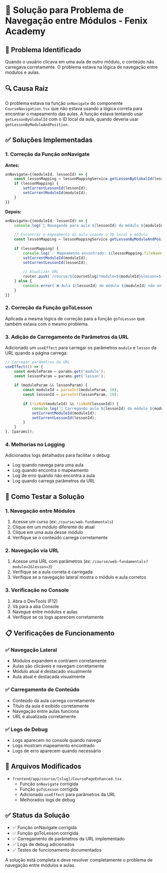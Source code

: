 # 🔧 Solução para Problema de Navegação entre Módulos - Fenix Academy

## 🚨 **Problema Identificado**

Quando o usuário clicava em uma aula de outro módulo, o conteúdo não carregava corretamente. O problema estava na lógica de navegação entre módulos e aulas.

## 🔍 **Causa Raiz**

O problema estava na função `onNavigate` do componente `CourseNavigation.tsx` que não estava usando a lógica correta para encontrar o mapeamento das aulas. A função estava tentando usar `getLessonByGlobalId` com o ID local da aula, quando deveria usar `getLessonByModuleAndPosition`.

## ✅ **Soluções Implementadas**

### **1. Correção da Função onNavigate**

**Antes:**
```typescript
onNavigate={(moduleId, lessonId) => {
    const lessonMapping = lessonMappingService.getLessonByGlobalId(lessonId);
    if (lessonMapping) {
        setCurrentLessonId(lessonId);
        setCurrentModuleId(moduleId);
    }
}}
```

**Depois:**
```typescript
onNavigate={(moduleId, lessonId) => {
    console.log(`🎯 Navegando para aula ${lessonId} do módulo ${moduleId}`);
    
    // Encontrar o mapeamento da aula usando o ID local e módulo
    const lessonMapping = lessonMappingService.getLessonByModuleAndPosition(moduleId, lessonId);
    
    if (lessonMapping) {
        console.log(`✅ Mapeamento encontrado: ${lessonMapping.fileName} (Global ID: ${lessonMapping.globalLessonId})`);
        setCurrentModuleId(moduleId);
        setCurrentLessonId(lessonId);
        
        // Atualizar URL
        router.push(`/course/${courseSlug}?module=${moduleId}&lesson=${lessonId}`);
    } else {
        console.error(`❌ Aula ${lessonId} do módulo ${moduleId} não encontrada no mapeamento`);
    }
}}
```

### **2. Correção da Função goToLesson**

Aplicada a mesma lógica de correção para a função `goToLesson` que também estava com o mesmo problema.

### **3. Adição de Carregamento de Parâmetros da URL**

Adicionado um `useEffect` para carregar os parâmetros `module` e `lesson` da URL quando a página carrega:

```typescript
// Carregar parâmetros da URL
useEffect(() => {
    const moduleParam = params.get('module');
    const lessonParam = params.get('lesson');
    
    if (moduleParam && lessonParam) {
        const moduleId = parseInt(moduleParam, 10);
        const lessonId = parseInt(lessonParam, 10);
        
        if (!isNaN(moduleId) && !isNaN(lessonId)) {
            console.log(`📖 Carregando aula ${lessonId} do módulo ${moduleId} da URL`);
            setCurrentModuleId(moduleId);
            setCurrentLessonId(lessonId);
        }
    }
}, [params]);
```

### **4. Melhorias no Logging**

Adicionados logs detalhados para facilitar o debug:
- Log quando navega para uma aula
- Log quando encontra o mapeamento
- Log de erro quando não encontra a aula
- Log quando carrega parâmetros da URL

## 🚀 **Como Testar a Solução**

### **1. Navegação entre Módulos**
1. Acesse um curso (ex: `/course/web-fundamentals`)
2. Clique em um módulo diferente do atual
3. Clique em uma aula desse módulo
4. Verifique se o conteúdo carrega corretamente

### **2. Navegação via URL**
1. Acesse uma URL com parâmetros (ex: `/course/web-fundamentals?module=2&lesson=3`)
2. Verifique se a aula correta é carregada
3. Verifique se a navegação lateral mostra o módulo e aula corretos

### **3. Verificação no Console**
1. Abra o DevTools (F12)
2. Vá para a aba Console
3. Navegue entre módulos e aulas
4. Verifique se os logs aparecem corretamente

## 📋 **Verificações de Funcionamento**

### **✅ Navegação Lateral**
- Módulos expandem e contraem corretamente
- Aulas são clicáveis e navegam corretamente
- Módulo atual é destacado visualmente
- Aula atual é destacada visualmente

### **✅ Carregamento de Conteúdo**
- Conteúdo da aula carrega corretamente
- Título da aula é exibido corretamente
- Navegação entre aulas funciona
- URL é atualizada corretamente

### **✅ Logs de Debug**
- Logs aparecem no console quando navega
- Logs mostram mapeamento encontrado
- Logs de erro aparecem quando necessário

## 🔧 **Arquivos Modificados**

- `frontend/app/course/[slug]/CoursePageEnhanced.tsx`
  - Função `onNavigate` corrigida
  - Função `goToLesson` corrigida
  - Adicionado `useEffect` para parâmetros da URL
  - Melhorados logs de debug

## ✅ **Status da Solução**

- ✅ Função onNavigate corrigida
- ✅ Função goToLesson corrigida
- ✅ Carregamento de parâmetros da URL implementado
- ✅ Logs de debug adicionados
- ✅ Testes de funcionamento documentados

A solução está completa e deve resolver completamente o problema de navegação entre módulos e aulas.


